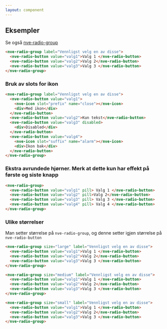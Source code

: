 ```yaml
---
layout: component
---
```


## Eksempler

Se også [nve-radio-group](./nve-radio-group.html)

<CodeExamplePreview>

```html
<nve-radio-group label="Vennligst velg en av disse">
  <nve-radio-button value="valg1">Valg 1 </nve-radio-button>
  <nve-radio-button value="valg2">Valg 2</nve-radio-button>
  <nve-radio-button value="valg3">Valg 3 </nve-radio-button>
</nve-radio-group>
```

</CodeExamplePreview>

### Bruk av slots for ikon

<CodeExamplePreview>

```html
<nve-radio-group label="Vennligst velg en av disse">
  <nve-radio-button value="valg1">
    <nve-icon slot="prefix" name="close"></nve-icon>
    <div>Med ikon</div>
  </nve-radio-button>
  <nve-radio-button value="valg2">Kun tekst</nve-radio-button>
  <nve-radio-button value="valg3" disabled>
    <div>Disabled</div>
  </nve-radio-button>
  <nve-radio-button value="valg4">
    <nve-icon slot="suffix" name="alarm"></nve-icon>
    <div>Ikon bak</div>
  </nve-radio-button>
</nve-radio-group>
```

</CodeExamplePreview>

### Ekstra avrundede hjørner. Merk at dette kun har effekt på første og siste knapp

<CodeExamplePreview>

```html
<nve-radio-group>
  <nve-radio-button value="valg1" pill> Valg 1 </nve-radio-button>
  <nve-radio-button value="valg2" pill>Valg 2</nve-radio-button>
  <nve-radio-button value="valg3" pill> Valg 3 </nve-radio-button>
  <nve-radio-button value="valg4" pill> Valg 4 </nve-radio-button>
</nve-radio-group>
```

</CodeExamplePreview>

### Ulike størrelser

Man setter størrelse på `nve-radio-group`, og denne setter igjen størrelse på `nve-radio-button`
<CodeExamplePreview>

```html
<nve-radio-group size="large" label="Vennligst velg en av disse">
  <nve-radio-button value="valg1">Valg 1 </nve-radio-button>
  <nve-radio-button value="valg2">Valg 2</nve-radio-button>
  <nve-radio-button value="valg3">Valg 3 </nve-radio-button>
</nve-radio-group>

<nve-radio-group size="medium" label="Vennligst velg en av disse">
  <nve-radio-button value="valg1">Valg 1 </nve-radio-button>
  <nve-radio-button value="valg2">Valg 2</nve-radio-button>
  <nve-radio-button value="valg3">Valg 3 </nve-radio-button>
</nve-radio-group>

<nve-radio-group size="small" label="Vennligst velg en av disse">
  <nve-radio-button value="valg1">Valg 1 </nve-radio-button>
  <nve-radio-button value="valg2">Valg 2</nve-radio-button>
  <nve-radio-button value="valg3">Valg 3 </nve-radio-button>
</nve-radio-group>
```

</CodeExamplePreview>
